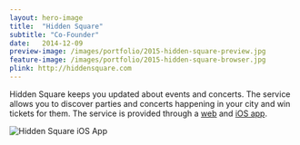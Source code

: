 ```yaml
---
layout: hero-image
title:  "Hidden Square"
subtitle: "Co-Founder"
date:   2014-12-09
preview-image: /images/portfolio/2015-hidden-square-preview.jpg
feature-image: /images/portfolio/2015-hidden-square-browser.jpg
plink: http://hiddensquare.com
---
```


Hidden Square keeps you updated about events and concerts. The service allows you to discover parties and concerts happening in your city and win tickets for them. The service is provided through a [web](http://hiddensquare.com) and [iOS app](https://itunes.apple.com/de/app/hiddensquare/id585706114).

![Hidden Square iOS App](/images/portfolio/2015-hidden-square-app.jpg)
